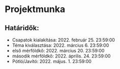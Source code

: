 # Projektmunka
## Határidők:
- Csapatok kialakítása: 2022. február 25. 23:59:00
- Téma kiválasztása: 2022. március 6. 23:59:00
- első mérföldkő: 2022. március 20. 23:59:00
- második mérföldkő: 2022. április. 24. 23:59:00
- Pótló/Javító: 2022. május. 1. 23:59:00